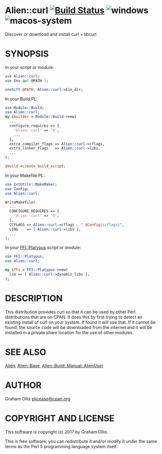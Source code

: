 # Alien::curl [![Build Status](https://secure.travis-ci.org/plicease/Alien-curl.png)](http://travis-ci.org/plicease/Alien-curl) ![windows](https://github.com/plicease/Alien-curl/workflows/windows/badge.svg) ![macos-system](https://github.com/plicease/Alien-curl/workflows/macos-system/badge.svg)

Discover or download and install curl + libcurl

# SYNOPSIS

In your script or module:

```perl
use Alien::curl;
use Env qw( @PATH );

unshift @PATH, Alien::curl->bin_dir;
```

In your Build.PL:

```perl
use Module::Build;
use Alien::curl;
my $builder = Module::Build->new(
  ...
  configure_requires => {
    'Alien::curl' => '0',
    ...
  },
  extra_compiler_flags => Alien::curl->cflags,
  extra_linker_flags   => Alien::curl->libs,
  ...
);

$build->create_build_script;
```

In your Makefile.PL:

```perl
use ExtUtils::MakeMaker;
use Config;
use Alien::curl;

WriteMakefile(
  ...
  CONFIGURE_REQUIRES => {
    'Alien::curl' => '0',
  },
  CCFLAGS => Alien::curl->cflags . " $Config{ccflags}",
  LIBS    => [ Alien::curl->libs ],
  ...
);
```

In your [FFI::Platypus](https://metacpan.org/pod/FFI::Platypus) script or module:

```perl
use FFI::Platypus;
use Alien::curl;

my $ffi = FFI::Platypus->new(
  lib => [ Alien::curl->dynamic_libs ],
);
```

# DESCRIPTION

This distribution provides curl so that it can be used by other
Perl distributions that are on CPAN.  It does this by first trying to
detect an existing install of curl on your system.  If found it
will use that.  If it cannot be found, the source code will be downloaded
from the internet and it will be installed in a private share location
for the use of other modules.

# SEE ALSO

[Alien](https://metacpan.org/pod/Alien), [Alien::Base](https://metacpan.org/pod/Alien::Base), [Alien::Build::Manual::AlienUser](https://metacpan.org/pod/Alien::Build::Manual::AlienUser)

# AUTHOR

Graham Ollis <plicease@cpan.org>

# COPYRIGHT AND LICENSE

This software is copyright (c) 2017 by Graham Ollis.

This is free software; you can redistribute it and/or modify it under
the same terms as the Perl 5 programming language system itself.
